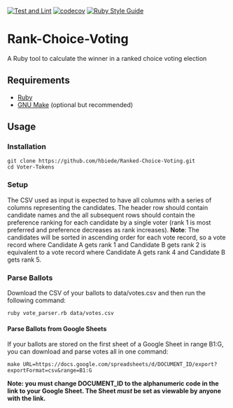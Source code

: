 [![Test and Lint](https://github.com/hbiede/Ranked-Choice-Voting/actions/workflows/test.yaml/badge.svg)](https://github.com/hbiede/Ranked-Choice-Voting/actions/workflows/test.yaml)
[![codecov](https://codecov.io/gh/hbiede/Ranked-Choice-Voting/graph/badge.svg)](https://codecov.io/gh/hbiede/Rank-Choice-Voting)
[![Ruby Style Guide](https://img.shields.io/badge/code_style-rubocop-brightgreen.svg)](https://github.com/rubocop/rubocop)

# Rank-Choice-Voting
A Ruby tool to calculate the winner in a ranked choice voting election

## Requirements
 - [Ruby](https://www.ruby-lang.org/en/)
 - [GNU Make](https://www.gnu.org/software/make/) (optional but recommended)

## Usage

### Installation
```
git clone https://github.com/hbiede/Ranked-Choice-Voting.git
cd Voter-Tokens
```

### Setup

The CSV used as input is expected to have all columns with a series of columns
representing the candidates. The header row should contain candidate names and the
all subsequent rows should contain the preference ranking for each candidate by a single
voter (rank 1 is most preferred and preference decreases as rank increases). 
**Note**: The candidates will be sorted in ascending order for each vote record, so a vote record
where Candidate A gets rank 1 and Candidate B gets rank 2 is equivalent to a vote record where
Candidate A gets rank 4 and Candidate B gets rank 5.

### Parse Ballots
Download the CSV of your ballots to data/votes.csv and then run the following command:
```
ruby vote_parser.rb data/votes.csv
```

#### Parse Ballots from Google Sheets
If your ballots are stored on the first sheet of a Google Sheet in range B1:G, you can
download and parse votes all in one command:
```
make URL=https://docs.google.com/spreadsheets/d/DOCUMENT_ID/export?exportFormat=csv&range=B1:G
```
**Note: you must change DOCUMENT_ID to the alphanumeric code in the link to your Google
Sheet. The Sheet *must* be set as viewable by anyone with the link.**